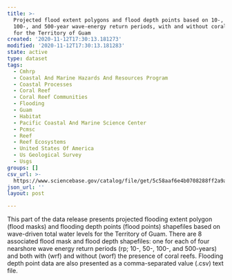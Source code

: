 ```yaml
---
title: >-
  Projected flood extent polygons and flood depth points based on 10-, 50-,
  100-, and 500-year wave-energy return periods, with and without coral reefs,
  for the Territory of Guam
created: '2020-11-12T17:30:13.181273'
modified: '2020-11-12T17:30:13.181283'
state: active
type: dataset
tags:
  - Cmhrp
  - Coastal And Marine Hazards And Resources Program
  - Coastal Processes
  - Coral Reef
  - Coral Reef Communities
  - Flooding
  - Guam
  - Habitat
  - Pacific Coastal And Marine Science Center
  - Pcmsc
  - Reef
  - Reef Ecosystems
  - United States Of America
  - Us Geological Survey
  - Usgs
groups: []
csv_url: >-
  https://www.sciencebase.gov/catalog/file/get/5c58aaf6e4b0708288ff2a9a?name=Guam_floodpoints.csv
json_url: ''
layout: post

---
```

This part of the data release presents projected flooding extent polygon (flood masks) and flooding depth points (flood points) shapefiles based on wave-driven total water levels for the Territory of Guam. There are 8 associated flood mask and flood depth shapefiles: one for each of four nearshore wave energy return periods (rp; 10-, 50-, 100-, and 500-years) and both with (wrf) and without (worf) the presence of coral reefs. Flooding depth point data are also presented as a comma-separated value (.csv) text file.
